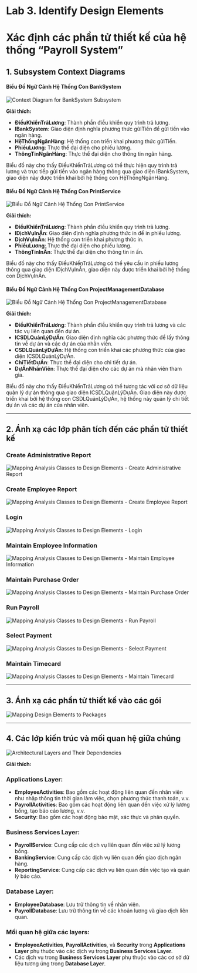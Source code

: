 # Lab 3. Identify Design Elements

# Xác định các phần tử thiết kế của hệ thống “Payroll System”

## 1. Subsystem Context Diagrams

#### Biểu Đồ Ngữ Cảnh Hệ Thống Con BankSystem

![Context Diagram for BankSystem Subsystem](https://www.planttext.com/api/plantuml/png/UhzxlqDnIM9HIMbk3bTcNabgKLfYSgg2frDYNdPmPN59Qgv2DPS22AG_tBqsCoJpuUx6F8tYXxidGfXM2YdvfKavgJeAOB732pAzC_8VxbeCb0WkAShCIzVagkNYIiv9B2vMy7Yukpqa0wWiBzql_V2YF8_32_BI5J9p2t9ISrFpIeffOsj0HkR3NVjBVOvjEBOGQ1tKN4op8E9vwOSNL5efk2IMf28fnBG0ONv8nk4jUUaXcNb8Ve9QKd9u5P8eN2iXSuzC03cir1leyDtDUI55G7cOwtLrxP13YGivn6ngT7MnXp4Nzf3F1wf73Hqy2h5uayiXDIy5b6u00000__y30000)

**Giải thích:**

- **ĐiềuKhiểnTrảLương**: Thành phần điều khiển quy trình trả lương.
- **IBankSystem**: Giao diện định nghĩa phương thức gửiTiền để gửi tiền vào ngân hàng.
- **HệThốngNgânHàng**: Hệ thống con triển khai phương thức gửiTiền.
- **PhiếuLương**: Thực thể đại diện cho phiếu lương.
- **ThôngTinNgânHàng**: Thực thể đại diện cho thông tin ngân hàng.

Biểu đồ này cho thấy ĐiềuKhiểnTrảLương có thể thực hiện quy trình trả lương và trực tiếp gửi tiền vào ngân hàng thông qua giao diện IBankSystem, giao diện này được triển khai bởi hệ thống con HệThốngNgânHàng.

#### Biểu Đồ Ngữ Cảnh Hệ Thống Con PrintService

![Biểu Đồ Ngữ Cảnh Hệ Thống Con PrintService](https://www.planttext.com/api/plantuml/png/UhzxlqDnIM9HIMbk3bTcNabgKLfYSgg2fyl3tTt96M4FTo_rp7kuQqcUGZMN0WXavcaKP6G-tBM_rEVOXcCByzAj509G-9fSjLnSoJc9nSKA66PavXRafEQcvfKKKyS2L0cO2SKFTqyCoNoukp7FIY4blpGf9nKYdfT-U46bbO9BOaagmeYGZCDRyj93ClDGNL5oU5MUx-65bPv0Cu9BYZBpqX5cEptSjJWF904CBf11HoQ0B2lr1ZfcTtDUI15G6kOYNLqxJ9zoOVhTfaPN5oEuk32KvGDLeVePkneqJt4vfEQbWE8N0000__y30000)

**Giải thích:**

- **ĐiềuKhiểnTrảLương**: Thành phần điều khiển quy trình trả lương.
- **IDịchVụInẤn**: Giao diện định nghĩa phương thức in để in phiếu lương.
- **DịchVụInẤn**: Hệ thống con triển khai phương thức in.
- **PhiếuLương**: Thực thể đại diện cho phiếu lương.
- **ThôngTinInẤn**: Thực thể đại diện cho thông tin in ấn.

Biểu đồ này cho thấy ĐiềuKhiểnTrảLương có thể yêu cầu in phiếu lương thông qua giao diện IDịchVụInẤn, giao diện này được triển khai bởi hệ thống con DịchVụInẤn.

#### Biểu Đồ Ngữ Cảnh Hệ Thống Con ProjectManagementDatabase

![Biểu Đồ Ngữ Cảnh Hệ Thống Con ProjectManagementDatabase](https://www.planttext.com/api/plantuml/png/UhzxlqDnIM9HIMbk3bTcNabgKLfYSgg2ftEmYqzWwSDTY_Dy3kzrURXxu-76F8LgBWKGo7cuQscbSqPcIER3NVjBe98QkOSNGvbM2i4bHPbvwPf8og5IVXc75-M5PHvU1LQFu26qr79n9USa5XShO7L1Pcv1JcfkQbv9yQ1m8fe5CDinxO68bm2DmIgHbtvuGQNJmrthIuvCUBXhUQcLWajYIIgId3V8bf2CmxkIeL9mDs2u6iaHc8x7wJwWUKScP3xStLZgdG6aclD2Ye0XwtDimx65UUaAkhfssCER2tiisDJewcADG2wiolD1gj724hTA31zpEQJcfO3IBm000F__0m00)

**Giải thích:**

- **ĐiềuKhiểnTrảLương**: Thành phần điều khiển quy trình trả lương và các tác vụ liên quan đến dự án.
- **ICSDLQuảnLýDựÁn**: Giao diện định nghĩa các phương thức để lấy thông tin về dự án và các dự án của nhân viên.
- **CSDLQuảnLýDựÁn**: Hệ thống con triển khai các phương thức của giao diện ICSDLQuảnLýDựÁn.
- **ChiTiếtDựÁn**: Thực thể đại diện cho chi tiết dự án.
- **DựÁnNhânViên**: Thực thể đại diện cho các dự án mà nhân viên tham gia.

Biểu đồ này cho thấy ĐiềuKhiểnTrảLương có thể tương tác với cơ sở dữ liệu quản lý dự án thông qua giao diện ICSDLQuảnLýDựÁn. Giao diện này được triển khai bởi hệ thống con CSDLQuảnLýDựÁn, hệ thống này quản lý chi tiết dự án và các dự án của nhân viên.

---

## 2. Ánh xạ các lớp phân tích đến các phần tử thiết kế

### Create Administrative Report

![Mapping Analysis Classes to Design Elements - Create Administrative Report](https://www.planttext.com/api/plantuml/png/UhzxlqDnIM9HIMbk3bToJc9niOAIqyDTY_FI5GutvcKeH3pSjL31kIWriIHLmJ4bDpClixYaAB4aionL8IYr8B-eH4aXiLZ1Dx6W83ClFIGnAIVLKA6QIm48QXHy7kwUNQ0Ga75uKPv2oE6roHaAoA06AFDmrtAWrCFTQnL2CZ8VxjfVek0D915A80RfuWPuvA2Q5G8IAuloStAGNPzV17K1M0pY3xVyebm5T9lXceChYqjIaUH1SX1zxgbvgGWZKJH352XW0J0vb_paqjpKF6GrDLorN0wfUIcW-000003__mC0)

### Create Employee Report

![Mapping Analysis Classes to Design Elements - Create Employee Report](https://www.planttext.com/api/plantuml/png/V94zJWCn48NxFSKeFGqdY2204215i0Njn0oxGVwJFIbMR8gS8rMWeCe5TeiKUnAVW2jWM287hSWhNCpdDs_6_cntOy_eUA5a9YHw3wEpqBph0hgLBk4nD1iuTuHCSA6iD1KHt9CrZaU07kxGshakSfn9EeNN3A9gk0tjsiAqxDuqvDrMb72eEfBGV4GKsYtavJmqEuQRUAOhVQEJ_tM4_PhJl0CbrgzoQPpwcmnJh9oH4XugpwIEcQz8aqCsBfbxCCmTcYT6B1HfFansveK4nwVLMD0Fd23Z33qbkgzSQoRtZ8BgR9cDIJzz_-CN0000__y30000)

### Login

![Mapping Analysis Classes to Design Elements - Login](https://www.planttext.com/api/plantuml/png/UhzxlqDnIM9HIMbk3bToJc9niOAIqyDTY_FI5GutvcKeH3pSjL319pyzCqz98R5OmJUne20pBpqaCIadrLYXcai126eKV1xkdbsW491nU56UGiZXjSaP2iYW1YZpSDToeDJ3tMiLGZ8o7-xQNwBW3IGHIY06wU86UEIWcXL2YrEB5B226eWFtFABSZ6ae9e34YkBydDo588hYqjISr4rEvQMPAJcbMGc9vPavkS5fnQLPIQdGZJNSZcavgM0mWu0003__mC0)

 ### Maintain Employee Information

![Mapping Analysis Classes to Design Elements - Maintain Employee Information](https://www.planttext.com/api/plantuml/png/V94zJWCn48NxFSLJUZeE47ub194YPGlQ8J6xbkpnofuKAqB1EQY0WYeNs2rIx4by0gw0LoJPH0YUP3VVUvuVVxMRSH3oihGccniA0QFps7nmWUw5Izp7vWqJqYpfuCfMnjLAuOOVdRSasl4859AZgZGNEJqOTOgd34ahtCNsjSAqxDuPURUUbpZKAf7OV2OKspNoKiTc8xXDzs3vUUZaR_t3jc5CgVRE69mjh6OTn9Cul-rWDz24c0fb5Sjrcckel0_FwY3A7hU_2r-Iq8LZwOtA7uJtw_gbWVMRF4RPSpPMlEW_v1i00F__0m00)

### Maintain Purchase Order

![Mapping Analysis Classes to Design Elements - Maintain Purchase Order](https://www.planttext.com/api/plantuml/png/V54xJWCn4Ett54_fAUaZ8f0GHAp45hHcTuWjsUELxHGhGi4vg4WAgbnWjqYn9_49k08E9Cec4ddIJFFcpPlFTxSP-o1Sc1kTbLfuZz5LR5SyG__E4a-n_SHKA0ufaCzTAOKdFBYAt0Z29wwk5SyAyQpf4gyP4XQuZzr7ZLpsIqRHhqk98HQ9YUrNecAtHY5LR3S1ToaVIluQNVoFCznEZ8arHdclB5E5QrDhsn3j9zYjyhl9ZNNcn1cvQ9pL6e-D3sHEnX-A9vR3jfBSG7nqg3FYMtwn1-UtR4nSRL_n0m00__y30000)

### Run Payroll

![Mapping Analysis Classes to Design Elements - Run Payroll](https://www.planttext.com/api/plantuml/png/V90zRi9048Lxd-A9dZOrGaf58bdW8kra6M6BzQorkqIo0WNde28fKd41kw3mIVO4N04J207oyufflddpdcPNRtlEa_MpN4TAatFez4FrBXCqIqdn5AerXZD1JAKrMdT03ezK59bC4dhMV8VN2AtcU0Zrga2SDc-2fDce59UQjoHK7oqAzGP9ceLgwp5ev_VAyL3tR_t3JkQldXYLpdD-q-38OciKEsViRJBkyqARaXa_T3OFMHaxla8dSvza-alicIMMn97ocP4HsvTCyQTv4VLOneVtxm400F__0m00)

### Select Payment

![Mapping Analysis Classes to Design Elements - Select Payment](https://www.planttext.com/api/plantuml/png/V9AnJiCm48RtFCMfEpDhLOakK14f6LXTzwWZxBDb6wI8CF0SJBG3KryW6JhaIVm4l0AEsg3IfFo3b__qtV_h_Dtifyupwv-LJBXapi5a5kejhQ5z9m4FeVw432Lo3oah5PAV07EmOCOKjCxPKk8rl2OGLS5TQ3uCfABT4EJjZWiuLHMTK7z5ApGxo4KHwhs7s_Z-7Jl0hYxhFw-pZsbkb96wH8I1ghxBeLcXQQwjEa_G3Laj9MIbywX60QdL79tJTgn2FmGBz4AlHW7tfbi_27W4p1WzZQp_zNBBo3sYpT2-51o7W3x1CETvXNZDKqgLl2LJf5NtBtu0003__mC0)

### Maintain Timecard

![Mapping Analysis Classes to Design Elements - Maintain Timecard](https://www.planttext.com/api/plantuml/png/V94zQiD044PxdM9mdpwbCN6Q921i5Mx7wy7Qi3zYTXCGLWgVmrMI8fKl81KkT98zGQwG5N6CZHH_i5li-tZCiD_DOUmyid_HAX4AdOFH9DIVPWtjrkIm2FKxFA4qFXx8f2Q1l1e1klXQ5DAiCrmgkeLD0Z4LF8PcLq2Qjn-ntkv53kUf8WdrLqIXsKEMor0VF3p4-xBsAxlvFzTOXu_JJ7MXR4a4lLIdPQR6StblMGzCS2fT4yn8s5xZJv1YoLOfc9VEanuMf6m5EMTvKC3scOI7E_IuH4VdWYFhq9puLGgw4BmbOpAhxcT_0000__y30000)

---

## 3. Ánh xạ các phần tử thiết kế vào các gói

![Mapping Design Elements to Packages](https://www.planttext.com/api/plantuml/png/d9CxRi9048PxJZ6Yj9GBkE8HG2X1GiAHqcxM4pnY7sXt0LaXHOuIfOXIf4fd2WfEuXFa2h5vH2QnaU0ljjZvzvj_f9tlrRfX7JDk9aMD2sOjr5jfygR6i7bH4TodoIiCepHvLn2agqy88agJjOERxAm3it2DbiQg8r2YSW5x40XFDSYq1C-hUkbvi5Dkwcs-2DfHklfWl_TbMkwmLoTqidXat4UyrMDINMraIJiOK1WAN323lZz2FZFaOj_ltVMXQvZ4XJQJGYuOC58TEHKwHlo3N49pEXN4cIEjhEyVRD3aZkRa2EtHZ12GHCvCM1BjR5QUg_2aY3nxnaEkjbREQ27GN9vh55k7iYqqd_ILG_F8E5QmXYpEkrN-2TWRIc9TnE8Hyib_HrPipImfpDPaX6PE70l0fd6KpU3iblLSQw0AyxNw0G00__y30000)

---

## 4. Các lớp kiến trúc và mối quan hệ giữa chúng

![Architectural Layers and Their Dependencies](https://www.planttext.com/api/plantuml/png/T95D3e8m48NtFKNZdYiO8BfpOMHfM8nrGYQKqhI5X1XFvi8ZUGL5KChVzdlJzzvCNuzdQ1qOLnMIQH0vPCWtaTQI13WgbUK7QD1i-8rnVjuNMfODOYGSrUG8RSfRVeJ6b59wkAK9YigGQr9sPuDvN5bIQ2rFqDGaS9pGE_NQroO6bPFAV7H2NHhdGpzX1mukO76n-azClRI1VMmMbmo2xRpRmjehW_zBTFgyFfk-wGRdfQVN60LwOxE8DSCGrRNz_3S0003__mC0)

**Giải thích:**

### Applications Layer:
- **EmployeeActivities**: Bao gồm các hoạt động liên quan đến nhân viên như nhập thông tin thời gian làm việc, chọn phương thức thanh toán, v.v.
- **PayrollActivities**: Bao gồm các hoạt động liên quan đến việc xử lý lương bổng, tạo báo cáo lương, v.v.
- **Security**: Bao gồm các hoạt động bảo mật, xác thực và phân quyền.

### Business Services Layer:
- **PayrollService**: Cung cấp các dịch vụ liên quan đến việc xử lý lương bổng.
- **BankingService**: Cung cấp các dịch vụ liên quan đến giao dịch ngân hàng.
- **ReportingService**: Cung cấp các dịch vụ liên quan đến việc tạo và quản lý báo cáo.

### Database Layer:
- **EmployeeDatabase**: Lưu trữ thông tin về nhân viên.
- **PayrollDatabase**: Lưu trữ thông tin về các khoản lương và giao dịch liên quan.

### Mối quan hệ giữa các layers:
- **EmployeeActivities**, **PayrollActivities**, và **Security** trong **Applications Layer** phụ thuộc vào các dịch vụ trong **Business Services Layer**.
- Các dịch vụ trong **Business Services Layer** phụ thuộc vào các cơ sở dữ liệu tương ứng trong **Database Layer**.
